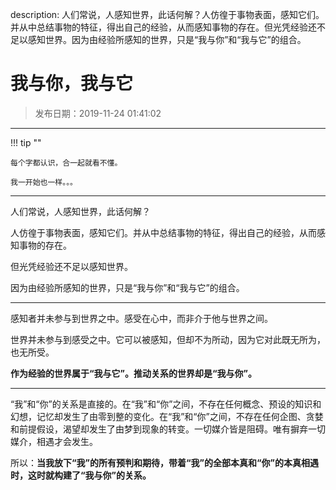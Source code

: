 description: 人们常说，人感知世界，此话何解？人仿徨于事物表面，感知它们。并从中总结事物的特征，得出自己的经验，从而感知事物的存在。但光凭经验还不足以感知世界。因为由经验所感知的世界，只是“我与你”和“我与它”的组合。

# 我与你，我与它

> 发布日期：2019-11-24 01:41:02

----

!!! tip ""
    
    每个字都认识，合一起就看不懂。
    
    我一开始也一样。。。

---

人们常说，人感知世界，此话何解？

人仿徨于事物表面，感知它们。并从中总结事物的特征，得出自己的经验，从而感知事物的存在。

但光凭经验还不足以感知世界。

因为由经验所感知的世界，只是“我与你”和“我与它”的组合。

----

感知者并未参与到世界之中。感受在心中，而非介于他与世界之间。

世界并未参与到感受之中。它可以被感知，但却不为所动，因为它对此既无所为，也无所受。

**作为经验的世界属于“我与它”。推动关系的世界却是“我与你”。**

----

“我”和“你”的关系是直接的。在“我”和“你”之间，不存在任何概念、预设的知识和幻想，记忆却发生了由零到整的变化。在“我”和“你”之间，不存在任何企图、贪婪和前提假设，渴望却发生了由梦到现象的转变。一切媒介皆是阻碍。唯有摒弃一切媒介，相遇才会发生。

所以：**当我放下“我”的所有预判和期待，带着“我”的全部本真和“你”的本真相遇时，这时就构建了“我与你”的关系。**
